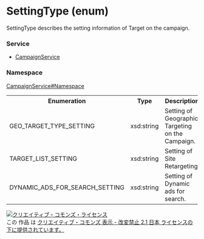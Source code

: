 # SettingType (enum)
SettingType describes the setting information of Target on the campaign.

### Service
+ [CampaignService](../../services/CampaignService.md)

### Namespace
[CampaignService#Namespace](../../services/CampaignService.md#namespace)

<table>
 <tr>
  <th>Enumeration </th>
  <th>Type</th>
  <th>Description</th>
 <tr>
  <td>GEO_TARGET_TYPE_SETTING</td>
  <td>xsd:string</td>
  <td>Setting of Geographic Targeting on the Campaign.</td>
 </tr>
 <tr>
  <td>TARGET_LIST_SETTING</td>
  <td>xsd:string</td>
  <td>Setting of Site Retargeting.</td>
 </tr>
 <tr>
  <td>DYNAMIC_ADS_FOR_SEARCH_SETTING</td>
  <td>xsd:string</td>
  <td>Setting of Dynamic ads for search.</td>
 </tr>
</table>

<a rel="license" href="http://creativecommons.org/licenses/by-nd/2.1/jp/"><img alt="クリエイティブ・コモンズ・ライセンス" style="border-width:0" src="https://i.creativecommons.org/l/by-nd/2.1/jp/88x31.png" /></a><br />この 作品 は <a rel="license" href="http://creativecommons.org/licenses/by-nd/2.1/jp/">クリエイティブ・コモンズ 表示 - 改変禁止 2.1 日本 ライセンスの下に提供されています。</a>
